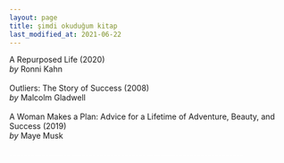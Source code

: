 ```yaml
---
layout: page
title: şimdi okuduğum kitap
last_modified_at: 2021-06-22
---
```


A Repurposed Life (2020)  
<i>by</i> Ronni Kahn  
<br />
Outliers: The Story of Success (2008)  
<i>by</i> Malcolm Gladwell  
<br />
A Woman Makes a Plan: Advice for a Lifetime of Adventure, Beauty, and Success (2019)  
<i>by</i> Maye Musk  
<br />
<span style="color: white"> -_-_-_-_-_-_-_-_-_-_-_-_-_-_-_-_-_-_-_-_-_-_-_-_-_-_-_-_-_-_-_-_-_-_-_-_-_-_-_-_-_-_-_-_-_-_-_-_-_-_-_-_-_-_-_-_-_-_-_-_-_-_-_-_- </span>

<!-- <span style="color: white">Lorem ipsum dolor sit amet, consectetur adipiscing elit. Sed sagittis cursus erat quis tempus. Fusce semper eu eros in tristique.</span> -->
